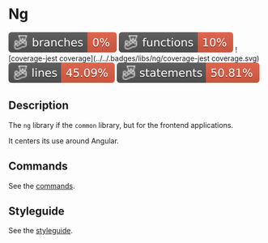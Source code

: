 # Ng

![coverage-branches](../../.badges/libs/ng/coverage-branches.svg)
![coverage-functions](../../.badges/libs/ng/coverage-functions.svg)
![coverage-jest coverage](../../.badges/libs/ng/coverage-jest coverage.svg)
![coverage-lines](../../.badges/libs/ng/coverage-lines.svg)
![coverage-statements](../../.badges/libs/ng/coverage-statements.svg)

## Description

The `ng` library if the `common` library, but for the frontend applications.

It centers its use around Angular.

## Commands

See the [commands](./docs/commands.md).

## Styleguide

See the [styleguide](./docs/styleguide.md).
